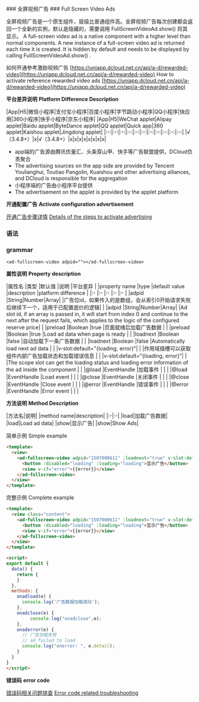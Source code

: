<md-translatedByGoogle />
### 全屏视频广告
### Full Screen Video Ads

全屏视频广告是一个原生组件，层级比普通组件高。全屏视频广告每次创建都会返回一个全新的实例，默认是隐藏的，需要调用 FullScreenVideoAd.show() 将其显示。
A full-screen video ad is a native component with a higher level than normal components. A new instance of a full-screen video ad is returned each time it is created. It is hidden by default and needs to be displayed by calling FullScreenVideoAd.show() .

如何开通参考激励视频广告 [https://uniapp.dcloud.net.cn/api/a-d/rewarded-video](https://uniapp.dcloud.net.cn/api/a-d/rewarded-video)
How to activate reference rewarded video ads [https://uniapp.dcloud.net.cn/api/a-d/rewarded-video](https://uniapp.dcloud.net.cn/api/a-d/rewarded-video)


**平台差异说明**
**Platform Difference Description**

|App|H5|微信小程序|支付宝小程序|百度小程序|字节跳动小程序|QQ小程序|快应用|360小程序|快手小程序|京东小程序|
|App|H5|WeChat applet|Alipay applet|Baidu applet|ByteDance applet|QQ applet|Quick app|360 applet|Kaishou applet|Jingdong applet|
|:-:|:-:|:-:|:-:|:-:|:-:|:-:|:-:|:-:|:-:|:-:|
|√（3.4.8+）|x|√（3.4.8+）|x|x|x|x|x|x|x|x|

- app端的广告源由腾讯优量汇、头条穿山甲、快手等广告联盟提供，DCloud负责聚合
- The advertising sources on the app side are provided by Tencent Youlianghui, Toutiao Pangolin, Kuaishou and other advertising alliances, and DCloud is responsible for the aggregation
- 小程序端的广告由小程序平台提供
- The advertisement on the applet is provided by the applet platform

**开通配置广告**
**Activate configuration advertisement**

[开通广告步骤详情](https://uniapp.dcloud.net.cn/uni-ad.html#start)
[Details of the steps to activate advertising](https://uniapp.dcloud.net.cn/uni-ad.html#start)


### 语法
### grammar

`<ad-fullscreen-video adpid=""></ad-fullscreen-video>`


**属性说明**
**Property description**

|属性名														|类型													|默认值		|说明																																									|平台差异	|
|property name |type |default value |description |platform difference |
|:-																|:-														|:-				|:-																																										|:-				|
|adpid														|String&#124;Number&#124;Array|					|广告位id，如果传入的是数组，会从索引0开始请求失败后继续下一个，适用于已配置底价的逻辑|					|
|adpid |String&#124;Number&#124;Array| |Ad slot id, if an array is passed in, it will start from index 0 and continue to the next after the request fails, which applies to the logic of the configured reserve price| |
|preload                          |Boolean                      |true     |页面就绪后加载广告数据                                                                  |          |
|preload |Boolean |true |Load ad data when page is ready | |
|loadnext													|Boolean											|false		|自动加载下一条广告数据																																	|					|
|loadnext |Boolean |false |Automatically load next ad data | |
|v-slot:default="{loading, error}"|															|					|作用域插槽可以获取组件内部广告加载状态和加载错误信息																	|					|
|v-slot:default="{loading, error}"| | |The scope slot can get the loading status and loading error information of the ad inside the component | |
|@load														|EventHandle									|加载事件	|																																											|					|
|@load |EventHandle |Load event | | |
|@close														|EventHandle									|关闭事件	|																																											|					|
|@close |EventHandle |Close event | | |
|@error														|EventHandle									|错误事件	|																																											|					|
|@error |EventHandle |Error event | | |

**方法说明**
**Method Description**

|方法名|说明|
|method name|description|
|:-|:-|
|load|加载广告数据|
|load|Load ad data|
|show|显示广告|
|show|Show Ads|



简单示例
Simple example

```html
<template>
  <view>
    <ad-fullscreen-video adpid="1507000611" :loadnext="true" v-slot:default="{loading, error}">
      <button :disabled="loading" :loading="loading">显示广告</button>
      <view v-if="error">{{error}}</view>
    </ad-fullscreen-video>
  </view>
</template>
```


完整示例
Complete example

```html
<template>
  <view class="content">
    <ad-fullscreen-video adpid="1507000611" :loadnext="true" v-slot:default="{loading, error}" @load="onadload" @close="onadclose" @error="onaderror">
      <button :disabled="loading" :loading="loading">显示广告</button>
      <view v-if="error">{{error}}</view>
    </ad-fullscreen-video>
  </view>
</template>

<script>
export default {
  data() {
    return {
    }
  },
  methods: {
    onadload(e) {
      console.log('广告数据加载成功');
    },
    onadclose(e) {
		 console.log("onadclose",e);
    },
    onaderror(e) {
      // 广告加载失败
      // ad failed to load
      console.log("onerror: ", e.detail);
    }
  }
}
</script>
```

**错误码**
**error code**

[错误码相关问题排查](https://uniapp.dcloud.net.cn/component/ad-error-code.html)
[Error code related troubleshooting](https://uniapp.dcloud.net.cn/component/ad-error-code.html)
